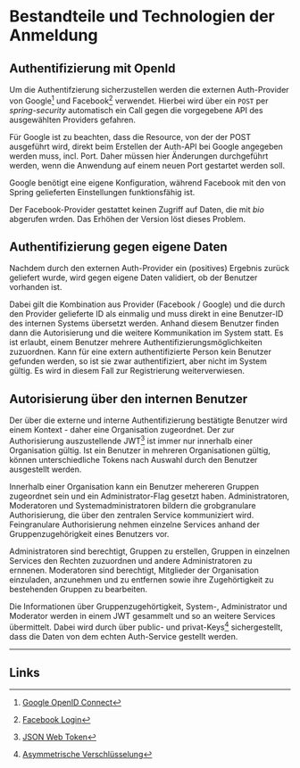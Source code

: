 # Bestandteile und Technologien der Anmeldung

## Authentifizierung mit OpenId

Um die Authentifzierung sicherzustellen werden die externen Auth-Provider von 
Google[^google] und Facebook[^facebook] verwendet.
Hierbei wird über ein `POST` per *spring-security* automatisch ein Call gegen 
die vorgegebene API des ausgewählten Providers gefahren.

Für Google ist zu beachten, dass die Resource, von der der POST ausgeführt wird, 
direkt beim Erstellen der Auth-API bei Google angegeben werden muss,
incl. Port. Daher müssen hier Änderungen durchgeführt werden, wenn die Anwendung
auf einem neuen Port gestartet werden soll.

Google benötigt eine eigene Konfiguration, während Facebook mit den von Spring
gelieferten Einstellungen funktionsfähig ist.

Der Facebook-Provider gestattet keinen Zugriff auf Daten, die mit *bio* 
abgerufen wrden. Das Erhöhen der Version löst dieses Problem.


## Authentifizierung gegen eigene Daten

Nachdem durch den externen Auth-Provider ein (positives) Ergebnis zurück 
geliefert wurde, wird gegen eigene Daten validiert, ob der Benutzer vorhanden
ist.

Dabei gilt die Kombination aus Provider (Facebook / Google) und die durch den 
Provider gelieferte ID als einmalig und muss direkt in eine Benutzer-ID des
internen Systems übersetzt werden. Anhand diesem Benutzer finden dann die 
Autorisierung und die weitere Kommunikation im System statt. 
Es ist erlaubt, einem Benutzer mehrere Authentifizierungsmöglichkeiten 
zuzuordnen. Kann für eine extern authentifizierte Person kein Benutzer gefunden
werden, so ist sie zwar authentifiziert, aber nicht im System gültig. Es wird
in diesem Fall zur Registrierung weiterverwiesen.


## Autorisierung über den internen Benutzer

Der über die externe und interne Authentifizierung bestätigte Benutzer wird 
einem Kontext - daher eine Organisation zugeordnet. Der zur Authorisierung
auszustellende JWT[^a] ist immer nur innerhalb einer Organisation gültig. Ist
ein Benutzer in mehreren Organisationen gültig, können unterschiedliche 
Tokens nach Auswahl durch den Benutzer ausgestellt werden.

Innerhalb einer Organisation kann ein Benutzer mehereren Gruppen zugeordnet sein
und ein Administrator-Flag gesetzt haben. Administratoren, Moderatoren und 
Systemadministratoren bildern die grobgranulare Authorisierung, die über den 
zentralen Service kommuniziert wird.
Feingranulare Authorisierung nehmen einzelne Services anhand der 
Gruppenzugehörigkeit eines Benutzers vor. 

Administratoren sind berechtigt, Gruppen zu erstellen, Gruppen in einzelnen
Services den Rechten zuzuordnen und andere Administratoren zu ernnenen.
Moderatoren sind berechtigt, Mitglieder der Organisation einzuladen, anzunehmen 
und zu entfernen sowie ihre Zugehörtigkeit zu bestehenden Gruppen zu bearbeiten.

Die Informationen über Gruppenzugehörtigkeit, System-, Administrator und 
Moderator werden in einem JWT gesammelt und so an weitere Services übermittelt.
Dabei wird durch über public- und privat-Keys[^asym] sichergestellt, dass die Daten 
von dem echten Auth-Service gestellt werden.



---
## Links

[^google]: [Google OpenID Connect](https://developers.google.com/identity/protocols/OpenIDConnect)
[^facebook]: [Facebook Login](https://developers.facebook.com/docs/facebook-login/)
[^a]: [JSON Web Token](https://de.wikipedia.org/wiki/JSON_Web_Token)
[^asym]: [Asymmetrische Verschlüsselung](https://de.wikipedia.org/wiki/Asymmetrisches_Kryptosystem)


